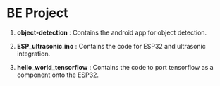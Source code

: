# BE Project

1. **object-detection**  :  Contains the android app for object detection.

2. **ESP_ultrasonic.ino** : Contains the code for ESP32 and ultrasonic integration.

3. **hello_world_tensorflow** : Contains the code to port tensorflow as a component onto the ESP32.